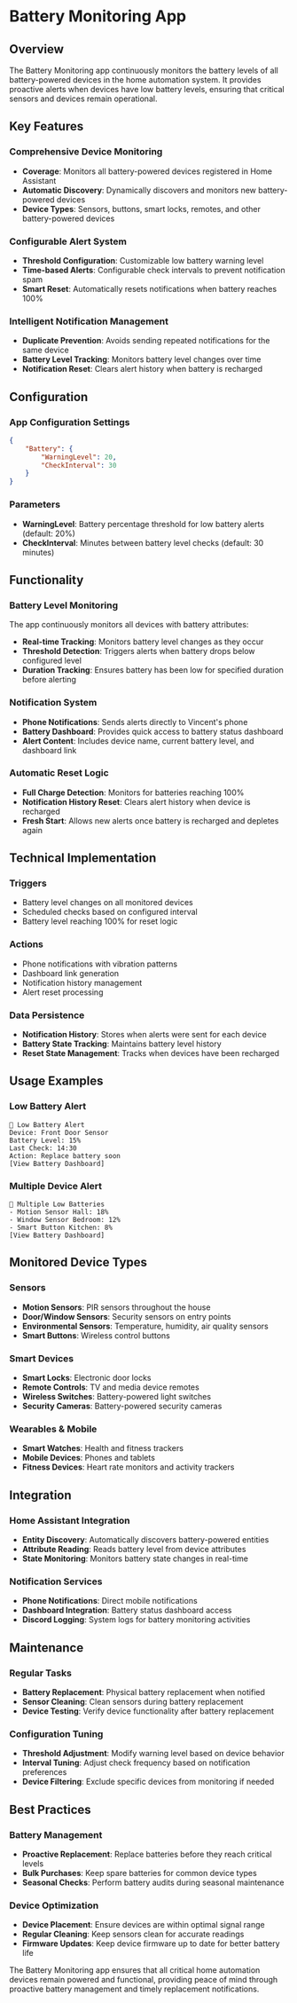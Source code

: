 # Battery Monitoring App

## Overview

The Battery Monitoring app continuously monitors the battery levels of all battery-powered devices in the home automation system. It provides proactive alerts when devices have low battery levels, ensuring that critical sensors and devices remain operational.

## Key Features

### Comprehensive Device Monitoring
- **Coverage**: Monitors all battery-powered devices registered in Home Assistant
- **Automatic Discovery**: Dynamically discovers and monitors new battery-powered devices
- **Device Types**: Sensors, buttons, smart locks, remotes, and other battery-powered devices

### Configurable Alert System
- **Threshold Configuration**: Customizable low battery warning level
- **Time-based Alerts**: Configurable check intervals to prevent notification spam
- **Smart Reset**: Automatically resets notifications when battery reaches 100%

### Intelligent Notification Management
- **Duplicate Prevention**: Avoids sending repeated notifications for the same device
- **Battery Level Tracking**: Monitors battery level changes over time
- **Notification Reset**: Clears alert history when battery is recharged

## Configuration

### App Configuration Settings
```json
{
    "Battery": {
        "WarningLevel": 20,
        "CheckInterval": 30
    }
}
```

### Parameters
- **WarningLevel**: Battery percentage threshold for low battery alerts (default: 20%)
- **CheckInterval**: Minutes between battery level checks (default: 30 minutes)

## Functionality

### Battery Level Monitoring
The app continuously monitors all devices with battery attributes:
- **Real-time Tracking**: Monitors battery level changes as they occur
- **Threshold Detection**: Triggers alerts when battery drops below configured level
- **Duration Tracking**: Ensures battery has been low for specified duration before alerting

### Notification System
- **Phone Notifications**: Sends alerts directly to Vincent's phone
- **Battery Dashboard**: Provides quick access to battery status dashboard
- **Alert Content**: Includes device name, current battery level, and dashboard link

### Automatic Reset Logic
- **Full Charge Detection**: Monitors for batteries reaching 100%
- **Notification History Reset**: Clears alert history when device is recharged
- **Fresh Start**: Allows new alerts once battery is recharged and depletes again

## Technical Implementation

### Triggers
- Battery level changes on all monitored devices
- Scheduled checks based on configured interval
- Battery level reaching 100% for reset logic

### Actions
- Phone notifications with vibration patterns
- Dashboard link generation
- Notification history management
- Alert reset processing

### Data Persistence
- **Notification History**: Stores when alerts were sent for each device
- **Battery State Tracking**: Maintains battery level history
- **Reset State Management**: Tracks when devices have been recharged

## Usage Examples

### Low Battery Alert
```
🔋 Low Battery Alert
Device: Front Door Sensor
Battery Level: 15%
Last Check: 14:30
Action: Replace battery soon
[View Battery Dashboard]
```

### Multiple Device Alert
```
🔋 Multiple Low Batteries
- Motion Sensor Hall: 18%
- Window Sensor Bedroom: 12%
- Smart Button Kitchen: 8%
[View Battery Dashboard]
```

## Monitored Device Types

### Sensors
- **Motion Sensors**: PIR sensors throughout the house
- **Door/Window Sensors**: Security sensors on entry points
- **Environmental Sensors**: Temperature, humidity, air quality sensors
- **Smart Buttons**: Wireless control buttons

### Smart Devices
- **Smart Locks**: Electronic door locks
- **Remote Controls**: TV and media device remotes
- **Wireless Switches**: Battery-powered light switches
- **Security Cameras**: Battery-powered security cameras

### Wearables & Mobile
- **Smart Watches**: Health and fitness trackers
- **Mobile Devices**: Phones and tablets
- **Fitness Devices**: Heart rate monitors and activity trackers

## Integration

### Home Assistant Integration
- **Entity Discovery**: Automatically discovers battery-powered entities
- **Attribute Reading**: Reads battery level from device attributes
- **State Monitoring**: Monitors battery state changes in real-time

### Notification Services
- **Phone Notifications**: Direct mobile notifications
- **Dashboard Integration**: Battery status dashboard access
- **Discord Logging**: System logs for battery monitoring activities

## Maintenance

### Regular Tasks
- **Battery Replacement**: Physical battery replacement when notified
- **Sensor Cleaning**: Clean sensors during battery replacement
- **Device Testing**: Verify device functionality after battery replacement

### Configuration Tuning
- **Threshold Adjustment**: Modify warning level based on device behavior
- **Interval Tuning**: Adjust check frequency based on notification preferences
- **Device Filtering**: Exclude specific devices from monitoring if needed


## Best Practices

### Battery Management
- **Proactive Replacement**: Replace batteries before they reach critical levels
- **Bulk Purchases**: Keep spare batteries for common device types
- **Seasonal Checks**: Perform battery audits during seasonal maintenance

### Device Optimization
- **Device Placement**: Ensure devices are within optimal signal range
- **Regular Cleaning**: Keep sensors clean for accurate readings
- **Firmware Updates**: Keep device firmware up to date for better battery life

The Battery Monitoring app ensures that all critical home automation devices remain powered and functional, providing peace of mind through proactive battery management and timely replacement notifications.